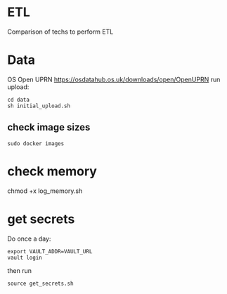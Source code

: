 # ETL

Comparison of techs to perform ETL

# Data

OS Open UPRN
https://osdatahub.os.uk/downloads/open/OpenUPRN
run upload:
```
cd data
sh initial_upload.sh
```

## check image sizes
```
sudo docker images
```
# check memory
chmod +x log_memory.sh

# get secrets
Do once a day: 
```
export VAULT_ADDR=VAULT_URL
vault login
```
then run
```
source get_secrets.sh
```